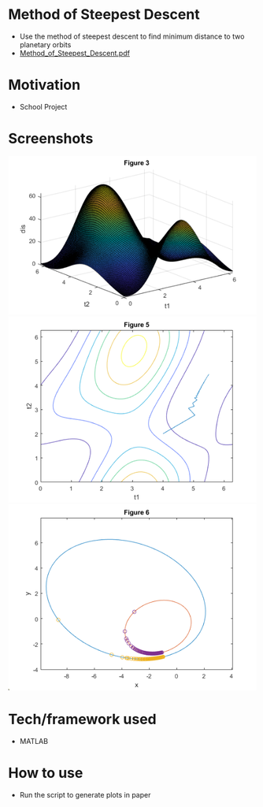 # Method of Steepest Descent
- Use the method of steepest descent to find minimum distance to two planetary orbits
- <a href="Method_of_Steepest_Descent.pdf" target="_blank">Method_of_Steepest_Descent.pdf</a>

# Motivation
- School Project

# Screenshots
![Alt text](fig3.png?raw=true "Figure 3")
![Alt text](fig5.png?raw=true "Figure 5")
![Alt text](fig6.png?raw=true "Figure 6")

# Tech/framework used
- MATLAB

# How to use
- Run the script to generate plots in paper

